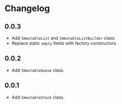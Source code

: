 # Changelog

## 0.0.3

* Add `ImmutableList` and `ImmutableListBuilder` class.
* Replace static `empty` fields with factory constructors.

## 0.0.2

* Add `ImmutableQueue` class.

## 0.0.1

* Add `ImmutableStack` class.
